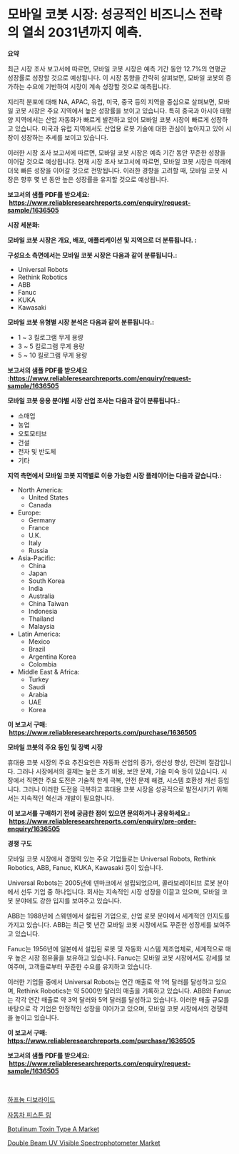 <p><h1>모바일 코봇 시장: 성공적인 비즈니스 전략의 열쇠 2031년까지 예측.</h1></p><p><strong>요약</strong></p>
<p><p>최근 시장 조사 보고서에 따르면, 모바일 코봇 시장은 예측 기간 동안 12.7%의 연평균 성장률로 성장할 것으로 예상됩니다. 이 시장 동향을 간략히 살펴보면, 모바일 코봇의 증가하는 수요에 기반하여 시장이 계속 성장할 것으로 예측됩니다. </p><p>지리적 분포에 대해 NA, APAC, 유럽, 미국, 중국 등의 지역을 중심으로 살펴보면, 모바일 코봇 시장은 주요 지역에서 높은 성장률을 보이고 있습니다. 특히 중국과 아시아 태평양 지역에서는 산업 자동화가 빠르게 발전하고 있어 모바일 코봇 시장이 빠르게 성장하고 있습니다. 미국과 유럽 지역에서도 산업용 로봇 기술에 대한 관심이 높아지고 있어 시장이 성장하는 추세를 보이고 있습니다.</p><p>이러한 시장 조사 보고서에 따르면, 모바일 코봇 시장은 예측 기간 동안 꾸준한 성장을 이어갈 것으로 예상됩니다. 현재 시장 조사 보고서에 따르면, 모바일 코봇 시장은 미래에 더욱 빠른 성장을 이어갈 것으로 전망됩니다. 이러한 경향을 고려할 때, 모바일 코봇 시장은 향후 몇 년 동안 높은 성장률을 유지할 것으로 예상됩니다.</p></p>
<p><strong>보고서의 샘플 PDF를 받으세요: &nbsp;<a href="https://www.reliableresearchreports.com/enquiry/request-sample/1636505">https://www.reliableresearchreports.com/enquiry/request-sample/1636505</a></strong></p>
<p><strong>시장 세분화:</strong></p>
<p><strong> 모바일 코봇 시장은 개요, 배포, 애플리케이션 및 지역으로 더 분류됩니다. :</strong></p>
<p><strong>구성요소 측면에서는 모바일 코봇 시장은 다음과 같이 분류됩니다.:</strong></p>
<p><ul><li>Universal Robots</li><li>Rethink Robotics</li><li>ABB</li><li>Fanuc</li><li>KUKA</li><li>Kawasaki</li></ul></p>
<p><strong> 모바일 코봇 유형별 시장 분석은 다음과 같이 분류됩니다.:</strong></p>
<p><ul><li>1 ~ 3 킬로그램 무게 용량</li><li>3 ~ 5 킬로그램 무게 용량</li><li>5 ~ 10 킬로그램 무게 용량</li></ul></p>
<p><strong>보고서의 샘플 PDF를 받으세요 :<a href="https://www.reliableresearchreports.com/enquiry/request-sample/1636505">https://www.reliableresearchreports.com/enquiry/request-sample/1636505</a></strong></p>
<p><strong> 모바일 코봇 응용 분야별 시장 산업 조사는 다음과 같이 분류됩니다.:</strong></p>
<p><ul><li>소매업</li><li>농업</li><li>오토모티브</li><li>건설</li><li>전자 및 반도체</li><li>기타</li></ul></p>
<p><strong>지역 측면에서 모바일 코봇 지역별로 이용 가능한 시장 플레이어는 다음과 같습니다.:</strong></p>
<p><ul>
    <li>
        North America:
        <ul>
            <li>United States</li>
            <li>Canada</li>
        </ul>
    </li>
    <li>
        Europe:
        <ul>
            <li>Germany</li>
            <li>France</li>
            <li>U.K.</li>
            <li>Italy</li>
            <li>Russia</li>
        </ul>
    </li>
    <li>
        Asia-Pacific:
        <ul>
            <li>China</li>
            <li>Japan</li>
            <li>South Korea</li>
            <li>India</li>
            <li>Australia</li>
            <li>China Taiwan</li>
            <li>Indonesia</li>
            <li>Thailand</li>
            <li>Malaysia</li>
        </ul>
    </li>
    <li>
        Latin America:
        <ul>
            <li>Mexico</li>
            <li>Brazil</li>
            <li>Argentina Korea</li>
            <li>Colombia</li>
        </ul>
    </li>
    <li>
        Middle East & Africa:
        <ul>
            <li>Turkey</li>
            <li>Saudi</li>
            <li>Arabia</li>
            <li>UAE</li>
            <li>Korea</li>
        </ul>
    </li>
    </ul></p>
<p><strong>이 보고서 구매: &nbsp;<a href="https://www.reliableresearchreports.com/purchase/1636505">https://www.reliableresearchreports.com/purchase/1636505</a></strong></p>
<p><strong>모바일 코봇의 주요 동인 및 장벽 시장</strong></p>
<p><p>휴대용 코봇 시장의 주요 추진요인은 자동화 산업의 증가, 생산성 향상, 인건비 절감입니다. 그러나 시장에서의 결제는 높은 초기 비용, 보안 문제, 기술 미숙 등이 있습니다. 시장에서 직면한 주요 도전은 기술적 한계 극복, 안전 문제 해결, 시스템 호환성 개선 등입니다. 그러나 이러한 도전을 극복하고 휴대용 코봇 시장을 성공적으로 발전시키기 위해서는 지속적인 혁신과 개발이 필요합니다.</p></p>
<p><strong>이 보고서를 구매하기 전에 궁금한 점이 있으면 문의하거나 공유하세요.: &nbsp;<a href="https://www.reliableresearchreports.com/enquiry/pre-order-enquiry/1636505">https://www.reliableresearchreports.com/enquiry/pre-order-enquiry/1636505</a></strong></p>
<p><strong>경쟁 구도</strong></p>
<p><p>모바일 코봇 시장에서 경쟁력 있는 주요 기업들로는 Universal Robots, Rethink Robotics, ABB, Fanuc, KUKA, Kawasaki 등이 있습니다. </p><p>Universal Robots는 2005년에 덴마크에서 설립되었으며, 콜라보레이티브 로봇 분야에서 선두 기업 중 하나입니다. 회사는 지속적인 시장 성장을 이끌고 있으며, 모바일 코봇 분야에도 강한 입지를 보여주고 있습니다.</p><p>ABB는 1988년에 스웨덴에서 설립된 기업으로, 산업 로봇 분야에서 세계적인 인지도를 가지고 있습니다. ABB는 최근 몇 년간 모바일 코봇 시장에서도 꾸준한 성장세를 보여주고 있습니다.</p><p>Fanuc는 1956년에 일본에서 설립된 로봇 및 자동화 시스템 제조업체로, 세계적으로 매우 높은 시장 점유율을 보유하고 있습니다. Fanuc는 모바일 코봇 시장에서도 강세를 보여주며, 고객들로부터 꾸준한 수요를 유지하고 있습니다.</p><p>이러한 기업들 중에서 Universal Robots는 연간 매출로 약 1억 달러를 달성하고 있으며, Rethink Robotics는 약 5000만 달러의 매출을 기록하고 있습니다. ABB와 Fanuc는 각각 연간 매출로 약 3억 달러와 5억 달러를 달성하고 있습니다. 이러한 매출 규모를 바탕으로 각 기업은 안정적인 성장을 이어가고 있으며, 모바일 코봇 시장에서의 경쟁력을 높이고 있습니다.</p></p>
<p><strong>이 보고서 구매: &nbsp; <a href="https://www.reliableresearchreports.com/purchase/1636505">https://www.reliableresearchreports.com/purchase/1636505</a></strong></p>
<p><strong>보고서의 샘플 PDF를 받으세요: &nbsp;<a href="https://www.reliableresearchreports.com/enquiry/request-sample/1636505">https://www.reliableresearchreports.com/enquiry/request-sample/1636505</a></strong><strong></strong></p>
<p>&nbsp;</p>
<p><p><a href="https://github.com/BrettWeberrt8767765/Market-Research-Report-List-1/blob/main/49582507774.md">하프늄 디보라이드</a></p><p><a href="https://github.com/nuekbpymrrz5/Market-Research-Report-List-1/blob/main/36945117773.md">자동차 피스톤 링</a></p><p><a href="https://issuu.com/reportprime-2/docs/botulinum-toxin-type-a-market-size-2030.pptx">Botulinum Toxin Type A Market</a></p><p><a href="https://issuu.com/reportprime-2/docs/double-beam-uv-visible-spectrophotometer-market-si">Double Beam UV Visible Spectrophotometer Market</a></p></p>